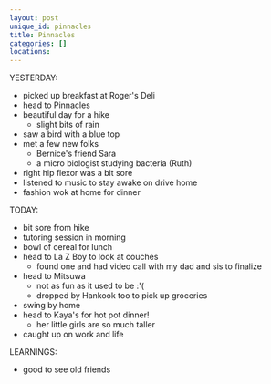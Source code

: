 ```yaml
---
layout: post
unique_id: pinnacles
title: Pinnacles
categories: []
locations: 
---
```


YESTERDAY:
* picked up breakfast at Roger's Deli
* head to Pinnacles
* beautiful day for a hike
  * slight bits of rain
* saw a bird with a blue top
* met a few new folks
  * Bernice's friend Sara
  * a micro biologist studying bacteria (Ruth)
* right hip flexor was a bit sore
* listened to music to stay awake on drive home
* fashion wok at home for dinner

TODAY:
* bit sore from hike
* tutoring session in morning
* bowl of cereal for lunch
* head to La Z Boy to look at couches
  * found one and had video call with my dad and sis to finalize
* head to Mitsuwa
  * not as fun as it used to be :'(
  * dropped by Hankook too to pick up groceries
* swing by home
* head to Kaya's for hot pot dinner!
  * her little girls are so much taller
* caught up on work and life

LEARNINGS:
* good to see old friends
